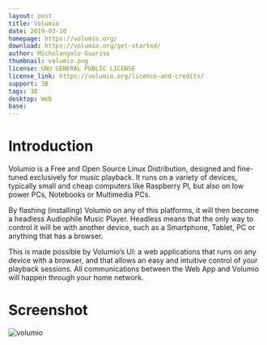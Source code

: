 ```yaml
---
layout: post
title: Volumio
date: 2019-03-10
homepage: https://volumio.org/
download: https://volumio.org/get-started/
author: Michelangelo Guarise
thumbnail: volumio.png
license: GNU GENERAL PUBLIC LICENSE
license_link: https://volumio.org/licence-and-credits/
support: 3B
tags: 3B
desktop: Web
base: 
---
```


# Introduction

Volumio is a Free and Open Source Linux Distribution, designed and fine-tuned exclusively for music playback.
It runs on a variety of devices, typically small and cheap computers like Raspberry PI, but also on low power PCs, Notebooks or Multimedia PCs.

By flashing (installing) Volumio on any of this platforms, it will then become a headless Audiophile Music Player. Headless means that the only  way to control it will be with another device, such as a Smartphone, Tablet, PC or anything that has a browser.

This is made possible by Volumio’s UI: a web applications that runs on any device with a browser, and that allows an easy and intuitive control of your playback sessions. All communications between the Web App and Volumio will happen through your home network.

# Screenshot

![volumio](https://raw.githubusercontent.com/rpisystem/RPiSystem.github.io/master/thumbnails/Screenshot/volumio.jpg)